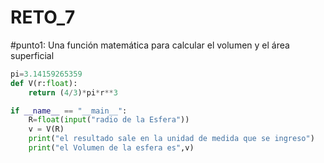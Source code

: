 # RETO_7
#punto1: Una función matemática para calcular el volumen y el área superficial

```python
pi=3.14159265359
def V(r:float):
    return (4/3)*pi*r**3

if __name__ == "__main__":
    R=float(input("radio de la Esfera"))
    v = V(R)
    print("el resultado sale en la unidad de medida que se ingreso")
    print("el Volumen de la esfera es",v)
```
